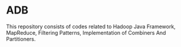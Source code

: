# ADB

This repository consists of codes related to Hadoop Java Framework, MapReduce, Filtering Patterns, Implementation of Combiners And Partitioners.
